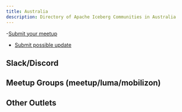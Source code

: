 ```yaml
---
title: Australia
description: Directory of Apache Iceberg Communities in Australia
---
```

-[Submit your meetup](https://airtable.com/appjJ1DnEMvRV173g/pagH1oVMGTgzuwGTg/form)
- [Submit possible update](https://airtable.com/appjJ1DnEMvRV173g/pagqESey2e5R7pV1z/form)

## Slack/Discord


## Meetup Groups (meetup/luma/mobilizon)


## Other Outlets
